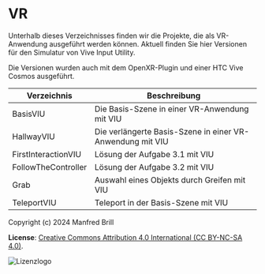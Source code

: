 # VR

Unterhalb dieses Verzeichnisses finden wir die Projekte, die als VR-Anwendung
ausgeführt werden können. Aktuell finden Sie hier Versionen für den Simulatur
von Vive Input Utility. 

Die Versionen wurden auch mit dem OpenXR-Plugin und einer HTC Vive Cosmos ausgeführt.

| Verzeichnis         | Beschreibung    |
| -------------       | ---------- | 
| BasisVIU            | Die Basis-Szene in einer VR-Anwendung mit VIU             |
| HallwayVIU          | Die verlängerte Basis-Szene in einer VR-Anwendung mit VIU |
| FirstInteractionVIU | Lösung der Aufgabe 3.1 mit VIU                            |
| FollowTheController | Lösung der Aufgabe 3.2 mit VIU                            |
| Grab                | Auswahl eines Objekts durch Greifen mit VIU               |
| TeleportVIU         | Teleport in der Basis-Szene mit VIU                       |


Copyright (c) 2024 Manfred Brill

**License**: [Creative Commons Attribution 4.0 International (CC BY-NC-SA 4.0)](https://creativecommons.org/licenses/by-nc-sa/4.0/).  

![Lizenzlogo](https://licensebuttons.net/l/by-nc-sa/3.0/de/88x31.png)
